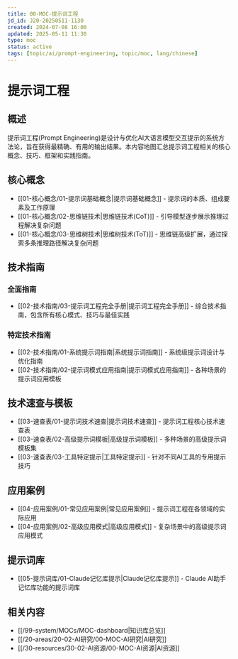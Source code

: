 ```yaml
---
title: 00-MOC-提示词工程
jd_id: J20-20250511-1130
created: 2024-07-08 16:00
updated: 2025-05-11 11:30
type: moc
status: active
tags: [topic/ai/prompt-engineering, topic/moc, lang/chinese]
---
```


# 提示词工程

## 概述

提示词工程(Prompt Engineering)是设计与优化AI大语言模型交互提示的系统方法论，旨在获得最精确、有用的输出结果。本内容地图汇总提示词工程相关的核心概念、技巧、框架和实践指南。

## 核心概念

- [[01-核心概念/01-提示词基础概念|提示词基础概念]] - 提示词的本质、组成要素及工作原理
- [[01-核心概念/02-思维链技术|思维链技术(CoT)]] - 引导模型逐步展示推理过程解决复杂问题
- [[01-核心概念/03-思维树技术|思维树技术(ToT)]] - 思维链高级扩展，通过探索多条推理路径解决复杂问题

## 技术指南

### 全面指南
- [[02-技术指南/03-提示词工程完全手册|提示词工程完全手册]] - 综合技术指南，包含所有核心模式、技巧与最佳实践

### 特定技术指南
- [[02-技术指南/01-系统提示词指南|系统提示词指南]] - 系统级提示词设计与优化指南
- [[02-技术指南/02-提示词模式应用指南|提示词模式应用指南]] - 各种场景的提示词应用模板

## 技术速查与模板

- [[03-速查表/01-提示词技术速查|提示词技术速查]] - 提示词工程核心技术速查表
- [[03-速查表/02-高级提示词模板|高级提示词模板]] - 多种场景的高级提示词模板集
- [[03-速查表/03-工具特定提示|工具特定提示]] - 针对不同AI工具的专用提示技巧

## 应用案例

- [[04-应用案例/01-常见应用案例|常见应用案例]] - 提示词工程在各领域的实际应用
- [[04-应用案例/02-高级应用模式|高级应用模式]] - 复杂场景中的高级提示词应用模式

## 提示词库

- [[05-提示词库/01-Claude记忆库提示|Claude记忆库提示]] - Claude AI助手记忆库功能的提示词库

## 相关内容

- [[/99-system/MOCs/MOC-dashboard|知识库总览]]
- [[/20-areas/20-02-AI研究/00-MOC-AI研究|AI研究]]
- [[/30-resources/30-02-AI资源/00-MOC-AI资源|AI资源]] 